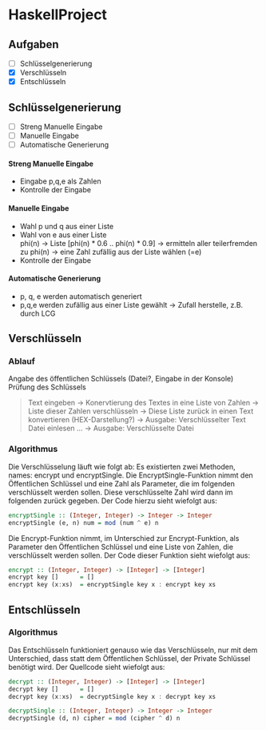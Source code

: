 # HaskellProject
## Aufgaben
- [ ] Schlüsselgenerierung
- [X] Verschlüsseln
- [X] Entschlüsseln

## Schlüsselgenerierung
- [ ] Streng Manuelle Eingabe
- [ ] Manuelle Eingabe
- [ ] Automatische Generierung

#### Streng Manuelle Eingabe
- Eingabe p,q,e als Zahlen
- Kontrolle der Eingabe

#### Manuelle Eingabe
- Wahl p und q aus einer Liste
- Wahl von e aus einer Liste<br>
	  phi(n) → Liste [phi(n) * 0.6 .. phi(n) * 0.9] → ermitteln aller teilerfremden zu phi(n) → eine 	Zahl zufällig aus der Liste wählen (=e)
- Kontrolle der Eingabe

####  Automatische Generierung
- p, q, e werden automatisch generiert
- p,q,e werden zufällig aus einer Liste gewählt → Zufall herstelle, z.B. durch LCG

## Verschlüsseln
### Ablauf
Angabe des öffentlichen Schlüssels (Datei?, Eingabe in der Konsole)
Prüfung des Schlüssels
> Text eingeben
→ Konervtierung des Textes in eine Liste von Zahlen
→ Liste dieser Zahlen verschlüsseln
→ Diese Liste zurück in einen Text konvertieren (HEX-Darstellung?)
→ Ausgabe: Verschlüsselter Text
> Datei einlesen
…
→ Ausgabe: Verschlüsselte Datei

### Algorithmus
Die Verschlüsselung läuft wie folgt ab: Es existierten zwei Methoden, names: encrypt und encryptSingle.
Die EncryptSingle-Funktion nimmt den Öffentlichen Schlüssel und eine Zahl als Parameter, die im folgenden verschlüsselt werden sollen.
Diese verschlüsselte Zahl wird dann im folgenden zurück gegeben. Der Code hierzu sieht wiefolgt aus:

```Haskell
encryptSingle :: (Integer, Integer) -> Integer -> Integer
encryptSingle (e, n) num = mod (num ^ e) n
```

Die Encrypt-Funktion nimmt, im Unterschied zur Encrypt-Funktion, als Parameter den Öffentlichen Schlüssel und eine Liste von Zahlen, 
die verschlüsselt werden sollen. Der Code dieser Funktion sieht wiefolgt aus:

```Haskell
encrypt :: (Integer, Integer) -> [Integer] -> [Integer]
encrypt key []      = []
encrypt key (x:xs)  = encryptSingle key x : encrypt key xs 
```

## Entschlüsseln
### Algorithmus
Das Entschlüsseln funktioniert genauso wie das Verschlüsseln, nur mit dem Unterschied, dass statt dem Öffentlichen Schlüssel, der Private Schlüssel benötigt wird.
Der Quellcode sieht wiefolgt aus:

```Haskell
decrypt :: (Integer, Integer) -> [Integer] -> [Integer]
decrypt key []      = []
decrypt key (x:xs)  = decryptSingle key x : decrypt key xs 

decryptSingle :: (Integer, Integer) -> Integer -> Integer
decryptSingle (d, n) cipher = mod (cipher ^ d) n
```
